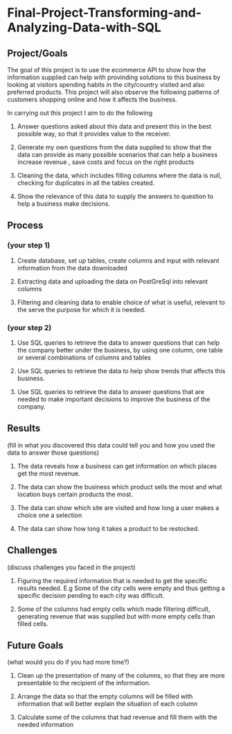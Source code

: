# Final-Project-Transforming-and-Analyzing-Data-with-SQL

## Project/Goals
The goal of this project is to use the ecommerce API to show how the information supplied can help with provinding solutions to this business by looking at visitors spending habits in the city/country visited and also preferred products. This project will also observe the following patterns of customers shopping online and how it affects the business.

In carrying out this project I aim to do the following

1. Answer questions asked about this data and present this in the best possible way, so that it provides value to the receiver.
   
2. Generate my own questions from the data supplied to show that the data can provide as many possible scenarios that can help a business increase revenue , save costs and focus on the right products
   
3. Cleaning the data, which includes filling columns where the data is null, checking for duplicates in all the tables created.

4. Show the relevance of this data to supply the answers to question to help a business make decisions.


## Process
### (your step 1) 
1. Create database, set up tables, create columns and input with relevant information from the data downloaded

2. Extracting data and uploading the data on PostGreSql into relevant columns

3. Filtering and cleaning data to enable choice of what is useful, relevant to the serve the purpose for which it is needed.

### (your step 2)

1. Use SQL queries to retrieve the data to answer questions that can help the company better under the business, by using one column, one table or several combinations of columns and tables

2. Use SQL queries to retrieve the data to help show trends that affects this business.

3. Use SQL queries to retrieve the data to answer questions that are needed to make important decisions to improve the business of the company.

## Results
(fill in what you discovered this data could tell you and how you used the data to answer those questions)

1. The data reveals how a business can get information on which places get the most revenue.

2. The  data can show the business which product sells the most and what location buys certain products the most.

3. The data can show which site are visited and how long a user makes a choice one a selection

4. The data can show how long it takes a product to be restocked.

## Challenges 
(discuss challenges you faced in the project)

1. Figuring the required information that is needed to get the specific results needed. E.g Some of the city cells were empty and thus
getting a specific decision pending to each city was difficult.

2. Some of the columns had empty cells which made filtering difficult, generating revenue that was supplied but with more empty cells than
filled cells.


## Future Goals
(what would you do if you had more time?)

1. Clean up the presentation of many of the columns, so that they are more presentable to the recipient of the information.
   
2. Arrange the data so that the empty columns will be filled with information that will better explain the situation of each column 
 
3. Calculate some of the columns that had revenue and fill them with the needed information
